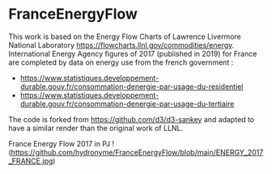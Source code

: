 # FranceEnergyFlow
This work is based on the Energy Flow Charts of Lawrence Livermore National Laboratory https://flowcharts.llnl.gov/commodities/energy.
International Energy Agency figures of 2017 (published in 2019) for France are completed by data on energy use from the french government :
- https://www.statistiques.developpement-durable.gouv.fr/consommation-denergie-par-usage-du-residentiel 
- https://www.statistiques.developpement-durable.gouv.fr/consommation-denergie-par-usage-du-tertiaire

The code is forked from https://github.com/d3/d3-sankey and adapted to have a similar render than the original work of LLNL.

France Energy Flow 2017 in PJ
!(https://github.com/hydronyme/FranceEnergyFlow/blob/main/ENERGY_2017_FRANCE.jpg)
